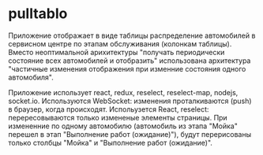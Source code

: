 # pulltablo

Приложение отображает в виде таблицы распределение автомобилей в сервисном центре по этапам обслуживания (колонкам таблицы). 
Вместо неоптимальной арихитектуры "получать периодически состояние всех автомобилей и отобразить" использована архитектура "частичные изменения отображения при изменние состояния одного автомобиля".

Приложение использует react, redux, reselect, reselect-map, nodejs, socket.io.
Используются WebSocket: изменения проталкиваются (push) в браузер, когда происходят.
Испольузется React, reselect: перересовываются только измененые элементы страницы. При измененние по одному автомобилю (автомобиль из этапа "Мойка" перешел в этап "Выполнение работ (ожидание)"), будут перерисованы только столбцы "Мойка" и "Выполнение работ (ожидание)".


